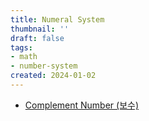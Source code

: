 ```yaml
---
title: Numeral System
thumbnail: ''
draft: false
tags:
- math
- number-system
created: 2024-01-02
---
```


* [Complement Number (보수)](Complement%20Number%20(보수).md)
